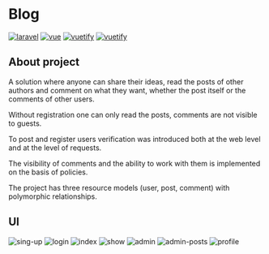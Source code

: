 # Blog

[![laravel](https://img.shields.io/badge/Laravel-v9.2-ff1e12?logo=laravel)](https://laravel.com/docs/9.x)
[![vue](https://img.shields.io/badge/Vue.js-v2.6.14-33b378?logo=vuedotjs)](https://v2.vuejs.org/)
[![vuetify](https://img.shields.io/badge/Vuex-v3.6.2-33b378)](https://v3.vuex.vuejs.org/)
[![vuetify](https://img.shields.io/badge/Bootstrap-v5.1.3-6a2ff9?logo=bootstrap)](https://getbootstrap.com/docs/5.1/getting-started/introduction/)

## About project

A solution where anyone can share their ideas, read the posts of other authors and comment on what they want, whether the post itself or the comments of other users.

Without registration one can only read the posts, comments are not visible to guests.

To post and register users verification was introduced both at the web level and at the level of requests.

The visibility of comments and the ability to work with them is implemented on the basis of policies. 

The project has three resource models (user, post, comment) with polymorphic relationships.

## UI
![sing-up](https://user-images.githubusercontent.com/28041087/193830209-76c9ecbb-2570-4a4f-bc31-4e5887b682d8.png)
![login](https://user-images.githubusercontent.com/28041087/193830399-6749b0ce-88c8-44fa-9648-e3de803f9fb6.png)
![index](https://user-images.githubusercontent.com/28041087/193830459-2099e527-c2e9-4f9c-b1fa-78fbea10b414.png)
![show](https://user-images.githubusercontent.com/28041087/193830581-ac8fc61c-1712-4b99-8d12-3d4a75e93d20.png)
![admin](https://user-images.githubusercontent.com/28041087/193830639-8df84ed4-9486-4ccf-a604-87f5f6cea8af.png)
![admin-posts](https://user-images.githubusercontent.com/28041087/193830681-0bf93e34-a865-498b-bbbe-fc9b2941a23f.png)
![profile](https://user-images.githubusercontent.com/28041087/193830735-fb61122a-2051-4eb7-9d31-0e2aaf1e95a5.png)
